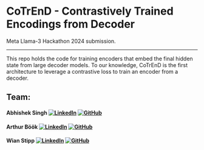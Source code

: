 # CoTrEnD - Contrastively Trained Encodings from Decoder
Meta Llama-3 Hackathon 2024 submission.

---

This repo holds the code for training encoders that embed the final hidden state from large decoder models. To our knowledge, CoTrEnD is the first architecture to leverage a contrastive loss to train an encoder from a decoder.

## Team:
#### Abhishek Singh [![LinkedIn](https://img.shields.io/badge/-LinkedIn-blue?style=flat-square&logo=linkedin)](https://www.linkedin.com/in/abhisheksingh-7/) [![GitHub](https://img.shields.io/badge/-GitHub-black?style=flat-square&logo=github)](https://github.com/abhisheksingh-7)

#### Arthur Böök [![LinkedIn](https://img.shields.io/badge/-LinkedIn-blue?style=flat-square&logo=linkedin)](https://www.linkedin.com/in/arthurbook/) [![GitHub](https://img.shields.io/badge/-GitHub-black?style=flat-square&logo=github)](https://github.com/ArthurBook)

#### Wian Stipp  [![LinkedIn](https://img.shields.io/badge/-LinkedIn-blue?style=flat-square&logo=linkedin)](https://www.linkedin.com/in/wian-stipp/) [![GitHub](https://img.shields.io/badge/-GitHub-black?style=flat-square&logo=github)](https://github.com/WianStipp)

